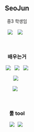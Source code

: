 <h2 align="center"><b>SeoJun</b></h2>
<p align="center">
  중3 학생임
  <br><br>
  <a href="https://seojun.pw/"><img src="https://img.shields.io/badge/Homepage-585DFF?style=flat-square"/></a>
  &nbsp;&nbsp;
  <a href="mailto:seojun@hypermusic.pw"><img src="https://img.shields.io/badge/Gmail-EA4335?style=flat-square&logo=Gmail&logoColor=white"/></a>
  &nbsp;&nbsp;

</p>
<br>

<h3 align="center"><b>배우는거</b></h3>
<p align="center">
  <a href="#"><img src="https://img.shields.io/badge/HTML5-E34F26?style=flat-square&logo=HTML5&logoColor=white"/></a>
  &nbsp;
  <a href="#"><img src="https://img.shields.io/badge/CSS3-1572B6?style=flat-square&logo=CSS3&logoColor=white"/></a>
  &nbsp;
  <a href="#"><img src="https://img.shields.io/badge/JavaScript-F7DF1E?style=flat-square&logo=JavaScript&logoColor=000"/></a>
</p>
<p align="center">
  <a href="#"><img src="https://img.shields.io/badge/Node.js-339933?style=flat-square&logo=Node.js&logoColor=white"/></a>
  &nbsp;
<p align="center">
  <a href="#"><img src="https://img.shields.io/badge/Python-3776AB?style=flat-square&logo=Python&logoColor=white"/></a>
  &nbsp;&nbsp;
</p>
<br>

<h3 align="center"><b>툴 tool</h3>
 <p align="center">
  <a href="#"><img src="https://img.shields.io/badge/Visual Studio Code-007ACC?style=flat-square&logo=Visual Studio Code&logoColor=white"/></a>
  &nbsp;
  <a href="#"><img src="https://img.shields.io/badge/Windows-0078D6?style=flat-square&logo=Windows&logoColor=white"/></a>
  &nbsp;
</p>
<br>

</span>
